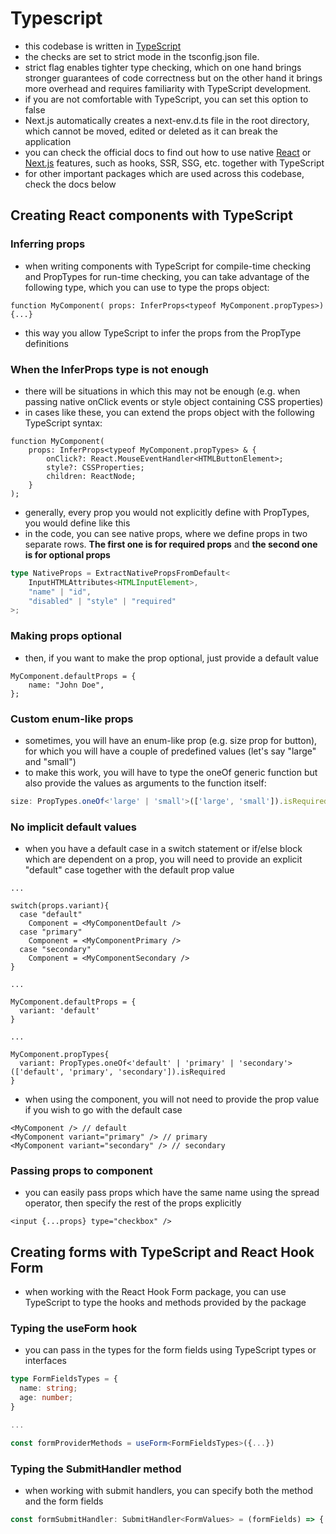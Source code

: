 # Typescript

-   this codebase is written in [TypeScript](https://www.typescriptlang.org/)
-   the checks are set to strict mode in the tsconfig.json file.
-   strict flag enables tighter type checking, which on one hand brings stronger guarantees of code correctness but on the other hand it brings more overhead and requires familiarity with TypeScript development.
-   if you are not comfortable with TypeScript, you can set this option to false
-   Next.js automatically creates a next-env.d.ts file in the root directory, which cannot be moved, edited or deleted as it can break the application
-   you can check the official docs to find out how to use native [React](https://reactjs.org/docs/static-type-checking.html#typescript) or [Next.js](https://nextjs.org/docs/basic-features/typescript) features, such as hooks, SSR, SSG, etc. together with TypeScript
-   for other important packages which are used across this codebase, check the docs below

## Creating React components with TypeScript

### Inferring props

-   when writing components with TypeScript for compile-time checking and PropTypes for run-time checking, you can take advantage of the following type, which you can use to type the props object:

```tsx
function MyComponent( props: InferProps<typeof MyComponent.propTypes>){...}
```

-   this way you allow TypeScript to infer the props from the PropType definitions

### When the InferProps type is not enough

-   there will be situations in which this may not be enough (e.g. when passing native onClick events or style object containing CSS properties)
-   in cases like these, you can extend the props object with the following TypeScript syntax:

```tsx
function MyComponent(
    props: InferProps<typeof MyComponent.propTypes> & {
        onClick?: React.MouseEventHandler<HTMLButtonElement>;
        style?: CSSProperties;
        children: ReactNode;
    }
);
```

-   generally, every prop you would not explicitly define with PropTypes, you would define like this
-   in the code, you can see native props, where we define props in two separate rows. **The first one is for required props** and **the second one is for optional props**

```ts
type NativeProps = ExtractNativePropsFromDefault<
    InputHTMLAttributes<HTMLInputElement>,
    "name" | "id",
    "disabled" | "style" | "required"
>;
```

### Making props optional

-   then, if you want to make the prop optional, just provide a default value

```tsx
MyComponent.defaultProps = {
    name: "John Doe",
};
```

### Custom enum-like props

-   sometimes, you will have an enum-like prop (e.g. size prop for button), for which you will have a couple of predefined values (let's say "large" and "small")
-   to make this work, you will have to type the oneOf generic function but also provide the values as arguments to the function itself:

```ts
size: PropTypes.oneOf<'large' | 'small'>(['large', 'small']).isRequired,
```

### No implicit default values

-   when you have a default case in a switch statement or if/else block which are dependent on a prop, you will need to provide an explicit "default" case together with the default prop value

```tsx
...

switch(props.variant){
  case "default"
    Component = <MyComponentDefault />
  case "primary"
    Component = <MyComponentPrimary />
  case "secondary"
    Component = <MyComponentSecondary />
}

...

MyComponent.defaultProps = {
  variant: 'default'
}

...

MyComponent.propTypes{
  variant: PropTypes.oneOf<'default' | 'primary' | 'secondary'>(['default', 'primary', 'secondary']).isRequired
}
```

-   when using the component, you will not need to provide the prop value if you wish to go with the default case

```tsx
<MyComponent /> // default
<MyComponent variant="primary" /> // primary
<MyComponent variant="secondary" /> // secondary
```

### Passing props to component

-   you can easily pass props which have the same name using the spread operator, then specify the rest of the props explicitly

```tsx
<input {...props} type="checkbox" />
```

## Creating forms with TypeScript and React Hook Form

-   when working with the React Hook Form package, you can use TypeScript to type the hooks and methods provided by the package

### Typing the useForm hook

-   you can pass in the types for the form fields using TypeScript types or interfaces

```ts
type FormFieldsTypes = {
  name: string;
  age: number;
}

...

const formProviderMethods = useForm<FormFieldsTypes>({...})
```

### Typing the SubmitHandler method

-   when working with submit handlers, you can specify both the method and the form fields

```ts
const formSubmitHandler: SubmitHandler<FormValues> = (formFields) => {...}
```
